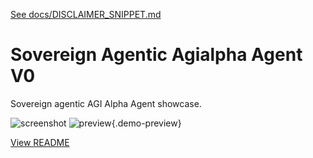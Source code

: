 [See docs/DISCLAIMER_SNIPPET.md](../DISCLAIMER_SNIPPET.md)

# Sovereign Agentic Agialpha Agent V0

Sovereign agentic AGI Alpha Agent showcase.

![screenshot](https://colab.research.google.com/assets/colab-badge.svg)
![preview](https://media.giphy.com/media/hvRJCLFzcasrR4ia7z/giphy.gif){.demo-preview}


[View README](../../alpha_factory_v1/demos/sovereign_agentic_agialpha_agent_v0/README.md)

